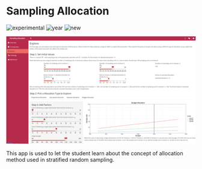 # Sampling Allocation

![experimental](https://img.shields.io/badge/lifecycle-experimental-orange)
![year](https://img.shields.io/badge/year-2022-lightgrey) ![new](https://img.shields.io/badge/lifecycle-newapp-brightgreen)

![App Screenshot](https://github.com/EducationShinyAppTeam/Allocation_of_the_Sample/blob/Develop/docs/App%20Screenshot%20.png)

This app is used to let the student learn about the concept of allocation method used in stratified random sampling.
